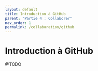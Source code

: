 ```yaml
---
layout: default
title: Introduction à GitHub
parent: "Partie 4 : Collaborer"
nav_order: 1
permalink: /collaboration/github
---
```


# Introduction à GitHub
@TODO
